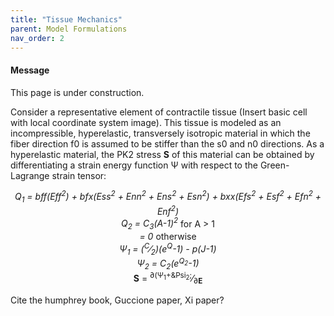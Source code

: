 ```yaml
---
title: "Tissue Mechanics"
parent: Model Formulations
nav_order: 2
---
```


<div class="notice--info">
  <h4>Message</h4>
  <p>This page is under  construction.</p>
</div>

Consider a representative element of contractile tissue (Insert basic cell with local coordinate system image).
This tissue is modeled as an incompressible, hyperelastic, transversely isotropic material in which the fiber direction f0 is assumed to be stiffer than the s0 and n0 directions. As a hyperelastic material, the PK2 stress   **S** of this material can be obtained by differentiating a strain energy function &Psi; with respect to the Green-Lagrange strain tensor:  

<center><i>Q<sub>1</sub> = bff(Eff<sup>2</sup>) + bfx(Ess<sup>2</sup> + Enn<sup>2</sup> + Ens<sup>2</sup> + Esn<sup>2</sup>) + bxx(Efs<sup>2</sup> + Esf<sup>2</sup> + Efn<sup>2</sup> + Enf<sup>2</sup>)</i></center>  

<center><i>Q<sub>2</sub> = C<sub>3</sub>(&Alpha;-1)<sup>2</sup></i> for &Alpha; > 1</center>  

<center><i> = 0 </i>otherwise</center>  

<center><i>&Psi;<sub>1</sub> = (<sup>C</sup>&frasl;<sub>2</sub>)(e<sup>Q</sup>-1) - p(J-1)</i></center>  

<center><i>&Psi;<sub>2</sub> = C<sub>2</sub>(e<sup>Q<sub>2</sub></sup>-1)</i></center>  

<center> <b>S</b> = <sup>&part;(&Psi;<sub>1</sub>+&Psi<sub>2</sub>;</sup>&frasl;<sub>&part;<b>E</b></sub></center>  


Cite the humphrey book, Guccione paper, Xi paper?
